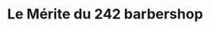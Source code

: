 ---
title: "Le Mérite du 242 barbershop"
url: /trois-rivieres/le-merite-du-242-barbershop/
shop: hairdresser
---